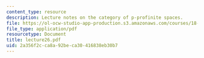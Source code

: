 ```yaml
---
content_type: resource
description: Lecture notes on the category of p-profinite spaces.
file: https://ol-ocw-studio-app-production.s3.amazonaws.com/courses/18-917-topics-in-algebraic-topology-the-sullivan-conjecture-fall-2007/2a356f2cca8a92beca30416838eb30b7_lecture26.pdf
file_type: application/pdf
resourcetype: Document
title: lecture26.pdf
uid: 2a356f2c-ca8a-92be-ca30-416838eb30b7
---
```


